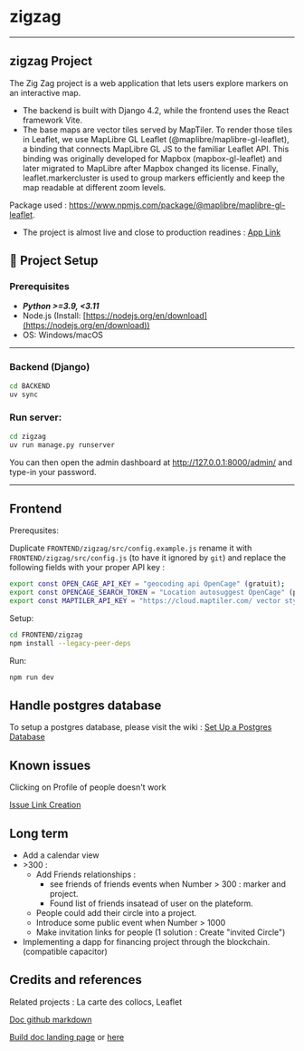 # zigzag
---

## zigzag Project
The Zig Zag project is a web application that lets users explore markers on an interactive map.
- The backend is built with Django 4.2, while the frontend uses the React framework Vite.
- The base maps are vector tiles served by MapTiler. To render those tiles in Leaflet, we use MapLibre GL Leaflet (@maplibre/maplibre-gl-leaflet), a binding that connects MapLibre GL JS to the familiar Leaflet API. This binding was originally developed for Mapbox (mapbox-gl-leaflet) and later migrated to MapLibre after Mapbox changed its license. Finally, leaflet.markercluster is used to group markers efficiently and keep the map readable at different zoom levels.

Package used : https://www.npmjs.com/package/@maplibre/maplibre-gl-leaflet.

- The project is almost live and close to production readines : [App Link](https://duckduckgo.com)


## 🔧 Project Setup

### Prerequisites

* ***Python >=3.9, <3.11***
* Node.js (Install: [https://nodejs.org/en/download](https://nodejs.org/en/download))
* OS: Windows/macOS

---

### Backend (Django)

```bash
cd BACKEND
uv sync
```

### Run server:

```bash
cd zigzag
uv run manage.py runserver
```

You can then open the admin dashboard at <http://127.0.0.1:8000/admin/> and type-in your password.

---

## Frontend

Prerequsites:

Duplicate `FRONTEND/zigzag/src/config.example.js` rename it with `FRONTEND/zigzag/src/config.js` (to have it ignored by `git`) and replace the following fields with your proper API key :

```bash
export const OPEN_CAGE_API_KEY = "geocoding api OpenCage" (gratuit);
export const OPENCAGE_SEARCH_TOKEN = "Location autosuggest OpenCage" (payant);
export const MAPTILER_API_KEY = "https://cloud.maptiler.com/ vector style" (gratuit);
```

Setup:

```bash
cd FRONTEND/zigzag
npm install --legacy-peer-deps
```

Run:

```bash
npm run dev
```

## Handle postgres database

To setup a postgres database, please visit the wiki : [Set Up a Postgres Database](https://github.com/theoeif/zigzag/wiki/SetUp-a-PostgreSQL-DB)


## Known issues

Clicking on Profile of people doesn't work

[Issue Link Creation](https://github.com/theoeif/zigzag/issues/new?body=%23%23%20Actual%20Behavior%0D%0D%0D%23%23%20Expected%20Behavior%0D%0D%0D%23%23%20Steps%20to%20Reproduce%0D%0D%0D%23%23%20Screenshot&labels=bug)

## Long term

- Add a calendar view
-  \>300 :
    - Add Friends relationships :
         - see friends of friends events when Number > 300 : marker and project.
         - Found list of friends insatead of user on the plateform.
    - People could add their circle into a project.
    - Introduce some public event when Number > 1000
    - Make invitation links for people (1 solution : Create "invited Circle")
- Implementing a dapp for financing project through the blockchain. (compatible capacitor)


## Credits and references
Related projects : La carte des collocs, Leaflet


[Doc github markdown](https://docs.github.com/en/get-started/writing-on-github/getting-started-with-writing-and-formatting-on-github/basic-writing-and-formatting-syntax)

[Build doc landing page](https://github.com/cruip/open-react-template/) or [here](https://github.com/GrapesJS/grapesjs)
